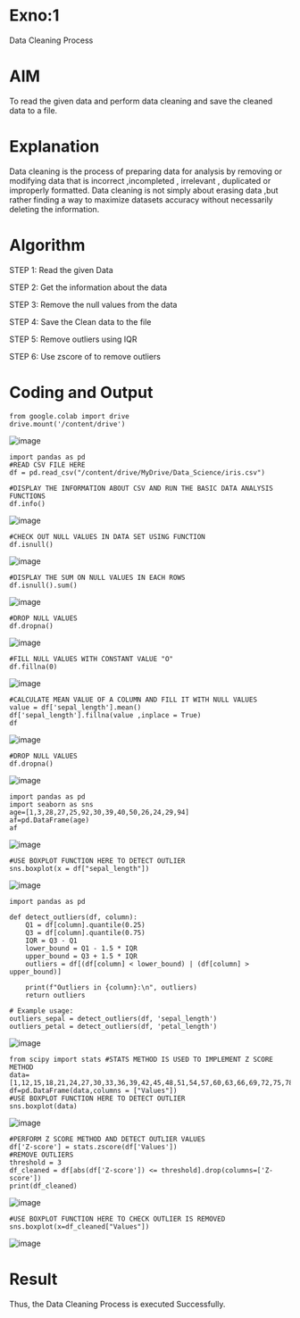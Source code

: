 # Exno:1
Data Cleaning Process

# AIM
To read the given data and perform data cleaning and save the cleaned data to a file.

# Explanation
Data cleaning is the process of preparing data for analysis by removing or modifying data that is incorrect ,incompleted , irrelevant , duplicated or improperly formatted. Data cleaning is not simply about erasing data ,but rather finding a way to maximize datasets accuracy without necessarily deleting the information.

# Algorithm
STEP 1: Read the given Data

STEP 2: Get the information about the data

STEP 3: Remove the null values from the data

STEP 4: Save the Clean data to the file

STEP 5: Remove outliers using IQR

STEP 6: Use zscore of to remove outliers

# Coding and Output
```
from google.colab import drive
drive.mount('/content/drive')
```
![image](https://github.com/user-attachments/assets/c0c28269-72cf-42bc-8ed2-45aff3794814)

```
import pandas as pd
#READ CSV FILE HERE
df = pd.read_csv("/content/drive/MyDrive/Data_Science/iris.csv")
```
```
#DISPLAY THE INFORMATION ABOUT CSV AND RUN THE BASIC DATA ANALYSIS FUNCTIONS
df.info()
```
![image](https://github.com/user-attachments/assets/25e55767-d185-435e-96d8-019574bc11d7)

```
#CHECK OUT NULL VALUES IN DATA SET USING FUNCTION
df.isnull()
```
![image](https://github.com/user-attachments/assets/b630094e-1fb9-4fae-9659-44d21741fcca)

```
#DISPLAY THE SUM ON NULL VALUES IN EACH ROWS
df.isnull().sum()
```
![image](https://github.com/user-attachments/assets/d2baa298-2f8f-4d24-8ce0-18d9b0cb73e2)

```
#DROP NULL VALUES
df.dropna()
```
![image](https://github.com/user-attachments/assets/57487556-9d55-4946-98f6-282786099316)

```
#FILL NULL VALUES WITH CONSTANT VALUE "O"
df.fillna(0)
```
![image](https://github.com/user-attachments/assets/85873991-c861-4ba8-8425-32c2526565aa)

```
#CALCULATE MEAN VALUE OF A COLUMN AND FILL IT WITH NULL VALUES
value = df['sepal_length'].mean()
df['sepal_length'].fillna(value ,inplace = True)
df
```
![image](https://github.com/user-attachments/assets/afde12be-433c-4a84-9c61-aa4543247ed4)

```
#DROP NULL VALUES
df.dropna()
```
![image](https://github.com/user-attachments/assets/e6533ba5-c4c9-40db-a177-80129a1238ef)

```
import pandas as pd
import seaborn as sns
age=[1,3,28,27,25,92,30,39,40,50,26,24,29,94]
af=pd.DataFrame(age)
af
```
![image](https://github.com/user-attachments/assets/7f935948-88b7-4f00-bfda-7a0283dff4fb)

```
#USE BOXPLOT FUNCTION HERE TO DETECT OUTLIER
sns.boxplot(x = df["sepal_length"])
```
![image](https://github.com/user-attachments/assets/7397ef48-a657-4d03-a55c-c1b106137b3c)

```
import pandas as pd

def detect_outliers(df, column):
    Q1 = df[column].quantile(0.25)
    Q3 = df[column].quantile(0.75)
    IQR = Q3 - Q1
    lower_bound = Q1 - 1.5 * IQR
    upper_bound = Q3 + 1.5 * IQR
    outliers = df[(df[column] < lower_bound) | (df[column] > upper_bound)]
    
    print(f"Outliers in {column}:\n", outliers)
    return outliers

# Example usage:
outliers_sepal = detect_outliers(df, 'sepal_length')
outliers_petal = detect_outliers(df, 'petal_length')
```
![image](https://github.com/user-attachments/assets/357e328c-70b7-4a79-a5a1-323406a7a0d2)

```
from scipy import stats #STATS METHOD IS USED TO IMPLEMENT Z SCORE METHOD
data=[1,12,15,18,21,24,27,30,33,36,39,42,45,48,51,54,57,60,63,66,69,72,75,78,81,84,87,90,93,96,99,158]
df=pd.DataFrame(data,columns = ["Values"])
#USE BOXPLOT FUNCTION HERE TO DETECT OUTLIER
sns.boxplot(data)
```
![image](https://github.com/user-attachments/assets/960e8b06-6a3c-4f1d-b9ba-b275f56d17f2)

```
#PERFORM Z SCORE METHOD AND DETECT OUTLIER VALUES
df['Z-score'] = stats.zscore(df['Values'])
#REMOVE OUTLIERS
threshold = 3
df_cleaned = df[abs(df['Z-score']) <= threshold].drop(columns=['Z-score'])
print(df_cleaned)
```
![image](https://github.com/user-attachments/assets/be7eefda-66ce-44ed-8626-0a1d819887c6)

```
#USE BOXPLOT FUNCTION HERE TO CHECK OUTLIER IS REMOVED
sns.boxplot(x=df_cleaned["Values"])
```
![image](https://github.com/user-attachments/assets/71c2f73c-5339-4222-bd6d-b3cfe1694c69)


# Result
Thus, the Data Cleaning Process is executed Successfully.
